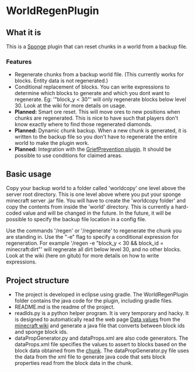 # WorldRegenPlugin

## What it is

This is a [Sponge](https://www.spongepowered.org/) plugin that can reset chunks in a world from a backup file.

### Features

- Regenerate chunks from a backup world file. (This currently works for blocks. Entity data is not regenerated.)
- Conditional replacement of blocks. You can write expressions to determine which blocks to generate and which you dont want to regenerate. Eg: '"block_y < 30"'
	will only regenerate blocks below level 30. Look at the wiki for more details on usage. 
- **Planned:** Smart ore reset. This will move ores to new positions when chunks are regenerated.
	This is nice to have such that players don't know exactly where to find those regenerated diamonds.
- **Planned:** Dynamic chunk backup. When a new chunk is generated, it is written to the backup file so you don't have to regenerate the entire world to make the plugin work.
- **Planned:** Integration with the [GriefPrevention plugin](https://forums.spongepowered.org/t/griefprevention-official-thread-1-10-1-11-1-12-town-wecui-support/).
	It should be possible to use conditions for claimed areas.

## Basic usage

Copy your backup world to a folder called 'worldcopy' one level above the server root directory. This is one level above where you put your sponge minecraft server .jar file.
You will have to create the 'worldcopy folder' and copy the contents from inside the 'world' directory. This is currently a hard-coded value and will be changed in the future.
In the future, it will be possible to specify the backup file location in a config file.

Use the commands '/regen' or '/regenerate' to regenerate the chunk you are standing in. Use the "-e" flag to specify a conditional expression for regeneration.
For example '/regen -e "block_y < 30 && block_id = minecraft:dirt"' will regnerate all dirt below level 30, and no other blocks. Look at the wiki (here on gitub)
for more details on how to write expressions.

## Project structure

- The project is developed in eclipse using gradle. The WorldRegenPlugin folder contains the java code for the plugin, including gradle files.
- README.md is the readme of the project.
- readIds.py is a python helper program. It is very temporary and hacky. It is designed to automatically read the web page
	[Data values](https://minecraft.gamepedia.com/Data_values) from the [minecraft wiki](https://minecraft.gamepedia.com/Minecraft_Wiki)
	and generate a java file that converts between block ids and sponge block ids.
- dataPropGenerator.py and dataProps.xml are also code generators. The dataProps.xml file specifies the values to assert to blocks based on the block
	data obtained from the [chunk](https://minecraft.gamepedia.com/Chunk_format). The dataPropGenerator.py file uses the data from the xml file to 
	generate java code that sets block properties read from the block data in the chunk.
